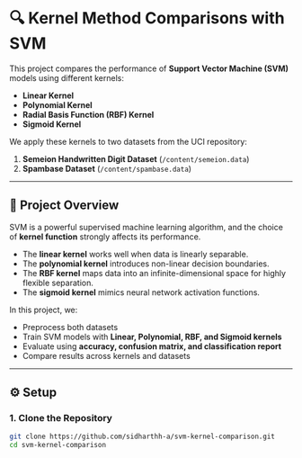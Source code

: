 # 🔍 Kernel Method Comparisons with SVM

This project compares the performance of **Support Vector Machine (SVM)** models using different kernels:
- **Linear Kernel**
- **Polynomial Kernel**
- **Radial Basis Function (RBF) Kernel**
- **Sigmoid Kernel**

We apply these kernels to two datasets from the UCI repository:
1. **Semeion Handwritten Digit Dataset** (`/content/semeion.data`)  
2. **Spambase Dataset** (`/content/spambase.data`)  

---

## 🚀 Project Overview

SVM is a powerful supervised machine learning algorithm, and the choice of **kernel function** strongly affects its performance.  
- The **linear kernel** works well when data is linearly separable.  
- The **polynomial kernel** introduces non-linear decision boundaries.  
- The **RBF kernel** maps data into an infinite-dimensional space for highly flexible separation.  
- The **sigmoid kernel** mimics neural network activation functions.  

In this project, we:
- Preprocess both datasets  
- Train SVM models with **Linear, Polynomial, RBF, and Sigmoid kernels**  
- Evaluate using **accuracy, confusion matrix, and classification report**  
- Compare results across kernels and datasets  

---

## ⚙️ Setup

### 1. Clone the Repository
```bash
git clone https://github.com/sidharthh-a/svm-kernel-comparison.git
cd svm-kernel-comparison
